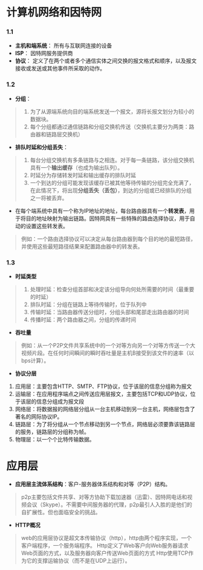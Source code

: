 # 计算机网络和因特网
### 1.1
- **主机和端系统**：
所有与互联网连接的设备
- **ISP**：
因特网服务提供商
- **协议**：
定义了在两个或者多个通信实体之间交换的报文格式和顺序，以及报文接收或发送或其他事件所采取的动作。
### 1.2
- **分组**：
> 1. 为了从源端系统向目的端系统发送一个报文，源将长报文划分为较小的数据块。
> 2. 每个分组都通过通信链路和分组交换机传送（交换机主要分为两类：路由器和链路层交换机）
- **排队时延和分组丢失**：
> 1. 每台分组交换机有多条链路与之相连。对于每一条链路，该分组交换机具有一个**输出缓存**（也成为输出队列）。
> 2. 时延分为存储转发时延和输出缓存的排队时延
> 3. 一个到达的分组可能发现该缓存已被其他等待传输的分组完全充满了，在此情况下，将出现**分组丢失（丢包）**，到达的分组或已经排队的分组之一将被丢弃。

- 在每个端系统中具有一个称为IP地址的地址，每台路由器具有一个**转发表**，用于将目的地址映射为输出链路。因特网具有一些特殊的路由选择协议，用于自动的设置这些转发表。
>例如：一个路由选择协议可以决定从每台路由器到每个目的地的最短路径，并使用这些最短路径结果来配置路由器中的转发表。
### 1.3
- **时延类型**
> 1. 处理时延：检查分组首部和决定该分组导向何处所需要的时间（最重要的时延）
> 2. 排队时延：分组在链路上等待传输时，位于队列中
> 3. 传输时延：当路由器传送分组时，分组头部和尾部走出路由器的时间
> 4. 传播时延：两个路由器之间，分组的传递时间
- **吞吐量**
> 例如：从一个P2P文件共享系统中的一个对等方向另一个对等方传送一个大视频片段。在任何时间瞬间的瞬时吞吐量是主机B接受到该文件的速率（以bps计算）。
- **协议分层**
1. 应用层：主要包含HTTP、SMTP、FTP协议，位于该层的信息分组称为报文
2. 运输层：在应用程序端点之间传送应用层报文，主要包括TCP和UDP协议，位于该层的信息分组成为报文段
3. 网络层：将数据报的网络层分组从一台主机移动到另一台主机，网络层包含了著名的网际协议IP。
4. 链路层：为了将分组从一个节点移动到另一个节点，网络层必须要靠该链路层的服务，链路层的分组称为帧。
5. 物理层：以一个个比特传输数据。
# 应用层
- **应用层主流体系结构**：客户-服务器体系结构和对等（P2P）结构。
> p2p主要包括文件共享、对等方协助下载加速器（迅雷）、因特网电话和视频会议（Skype）。不需要中间服务器的代理，p2p最引人入胜的是他们的自扩展性。但也面临安全的挑战。
- **HTTP概况**
> web的应用层协议是超文本传输协议（http），http由两个程序实现，一个客户端程序，一个服务端程序。
Http定义了Web客户向Web服务器请求Web页面的方式，以及服务器向客户传送Web页面的方式
Http使用TCP作为它的支撑运输协议（而不是在UDP上运行）。



